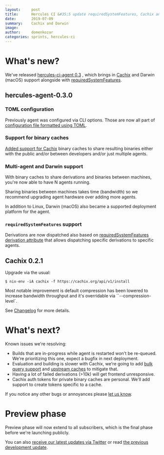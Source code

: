 ```yaml
---
layout:     post
title:      Hercules CI &#35;5 update requiredSystemFeatures, Cachix and Darwin support
date:       2019-07-09
summary:    Cachix and Darwin
image:      
author:     domenkozar
categories: sprints, hercules-ci
---
```


# What's new?

We've released [hercules-ci-agent 0.3](https://github.com/hercules-ci/hercules-ci-agent/blob/master/hercules-ci-agent/CHANGELOG.md#030---2019-07-05)
, which brings in [Cachix](http://cachix.org/) and Darwin (macOS) support alongside with
[requiredSystemFeatures]((https://nixos.org/nix/manual/#conf-system-features)).

## hercules-agent-0.3.0

### TOML configuration

Previously agent was configured via CLI options. Those are now all part of [configuration file formatted using TOML](https://docs.hercules-ci.com/#agent-configuration-file).

### Support for binary caches

[Added support for Cachix](https://docs.hercules-ci.com/#binarycachespath) binary caches
to share resulting binaries either with the public and/or between developers and/or just multiple agents.

### Multi-agent and Darwin support

With binary caches to share derivations and binaries between machines,
you're now able to have N agents running.

Sharing binaries between machines takes time (bandwidth) so we
recommend upgrading agent hardware over adding more agents.

In addition to Linux, Darwin (macOS) also became a supported deployment platform for the agent.

### `requiredSystemFeatures` support

Derivations are now dispatched also based on [requiredSystemFeatures derivation attribute](https://nixos.org/nix/manual/#conf-system-features)
that allows dispatching specific derivations to specific agents.

## Cachix 0.2.1

Upgrade via the usual:

    $ nix-env -iA cachix -f https://cachix.org/api/v1/install  

Most notable improvement is default compression has been lowered to increase bandwidth throughput and it's overridable via ``--compression-level`.

See [Changelog](https://github.com/cachix/cachix/blob/master/cachix/CHANGELOG.md#021---2019-07-05) for more details.

# What's next?

Known issues we're resolving:

- Builds that are in-progress while agent is restarted won't be re-queued. We're prioritizing this one, expect a bugfix in next deployment.
- Evaluation and building is slower with Cachix, we're going to add [bulk query support](https://github.com/cachix/cachix/issues/201) 
  and [upstream caches](https://github.com/cachix/cachix/issues/16) to mitigate that.
- Having a lot of failed derivations (>10k) will get frontend unresponsive.
- Cachix auth tokens for private binary caches are personal. We'll add support to create tokens specific to a cache.

If you notice any other bugs or annoyances please [let us know](help@hercules-ci.com).

# Preview phase

Preview phase will now extend to all subscribers, which is the final phase before we're launching publicly.

You can also [receive our latest updates via Twitter](https://twitter.com/hercules_ci) or
read [the previous development update](https://blog.hercules-ci.com/sprints,/hercules-ci/2019/05/14/sprint-3-report/).
